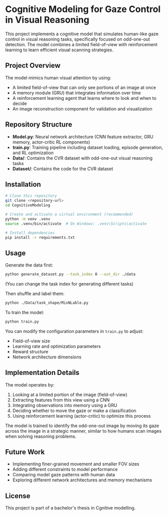 # Cognitive Modeling for Gaze Control in Visual Reasoning

This project implements a cognitive model that simulates human-like gaze control in visual reasoning tasks, specifically focused on odd-one-out detection. The model combines a limited field-of-view with reinforcement learning to learn efficient visual scanning strategies.

## Project Overview

The model mimics human visual attention by using:
- A limited field-of-view that can only see portions of an image at once
- A memory module (GRU) that integrates information over time
- A reinforcement learning agent that learns where to look and when to decide
- An image reconstruction component for validation and visualization

## Repository Structure

- **Model.py**: Neural network architecture (CNN feature extractor, GRU memory, actor-critic RL components)
- **train.py**: Training pipeline including dataset loading, episode generation, and RL optimization
- **Data/**: Contains the CVR dataset with odd-one-out visual reasoning tasks
- **Dataset/**: Contains the code for the CVR dataset

## Installation

```bash
# Clone this repository
git clone <repository-url>
cd CognitiveModeling

# Create and activate a virtual environment (recommended)
python -m venv .venv
source .venv/bin/activate  # On Windows: .venv\Scripts\activate

# Install dependencies
pip install -r requirements.txt
```

## Usage

Generate the data first:

```bash
python generate_dataset.py --task_index 0 --out_dir ./data
```
(You can change the task index for generating different tasks)

Then shuffle and label them:

```bash
python ./Data/task_shape/MixNLable.py
```

To train the model:

```bash
python train.py
```

You can modify the configuration parameters in `train.py` to adjust:
- Field-of-view size
- Learning rate and optimization parameters
- Reward structure
- Network architecture dimensions

## Implementation Details

The model operates by:

1. Looking at a limited portion of the image (field-of-view)
2. Extracting features from this view using a CNN
3. Integrating observations into memory using a GRU
4. Deciding whether to move the gaze or make a classification
5. Using reinforcement learning (actor-critic) to optimize this process

The model is trained to identify the odd-one-out image by moving its gaze across the image in a strategic manner, similar to how humans scan images when solving reasoning problems.

## Future Work

- Implementing finer-grained movement and smaller FOV sizes
- Adding different constraints to model performance
- Comparing model gaze patterns with human data
- Exploring different network architectures and memory mechanisms

## License

This project is part of a bachelor's thesis in Cgnitive modelling.
